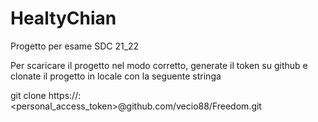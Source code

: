 # HealtyChian
Progetto per esame SDC 21_22

Per scaricare il progetto nel modo corretto, generate il token su github e clonate il progetto in locale con la seguente stringa

git clone https://<username>:<personal_access_token>@github.com/vecio88/Freedom.git
